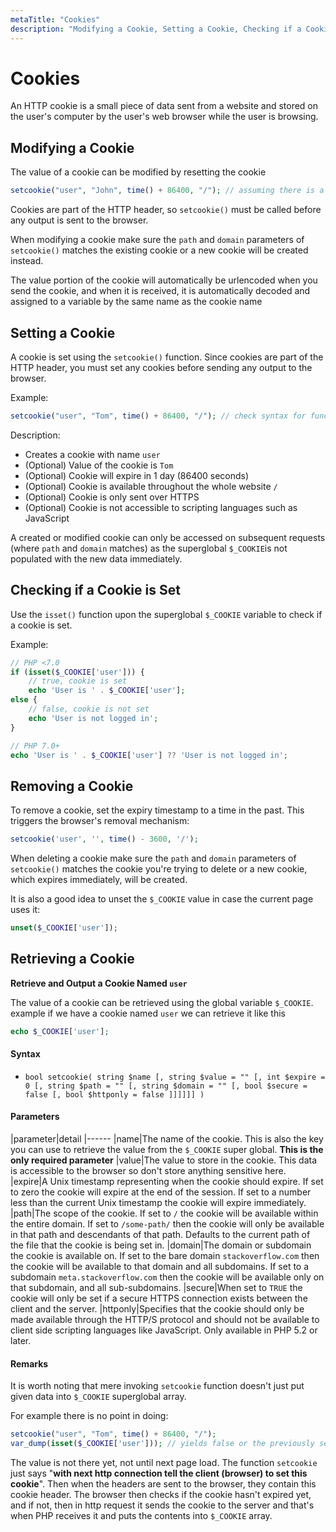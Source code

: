 ```yaml
---
metaTitle: "Cookies"
description: "Modifying a Cookie, Setting a Cookie, Checking if a Cookie is Set, Removing a Cookie, Retrieving a Cookie"
---
```


# Cookies


An HTTP cookie is a small piece of data sent from a website and stored on the user's computer by the user's web browser while the user is browsing.



## Modifying a Cookie


The value of a cookie can be modified by resetting the cookie

```php
setcookie("user", "John", time() + 86400, "/"); // assuming there is a "user" cookie already

```

> 
Cookies are part of the HTTP header, so `setcookie()` must be called before any output is sent to the browser.


> 
When modifying a cookie make sure the `path` and `domain` parameters of `setcookie()` matches the existing cookie or a new cookie will be created instead.


> 
The value portion of the cookie will automatically be urlencoded when you send the cookie, and when it is received, it is automatically decoded and assigned to a variable by the same name as the cookie name




## Setting a Cookie


A cookie is set using the `setcookie()` function. Since cookies are part of the HTTP header, you must set any cookies before sending any output to the browser.

Example:

```php
setcookie("user", "Tom", time() + 86400, "/"); // check syntax for function params

```

Description:

- Creates a cookie with name `user`
- (Optional) Value of the cookie is `Tom`
- (Optional) Cookie will expire in 1 day (86400 seconds)
- (Optional) Cookie is available throughout the whole website `/`
- (Optional) Cookie is only sent over HTTPS
- (Optional) Cookie is not accessible to scripting languages such as JavaScript

> 
A created or modified cookie can  only be accessed on subsequent requests (where `path` and `domain` matches) as the superglobal `$_COOKIE`is not populated with the new data immediately.




## Checking if a Cookie is Set


Use the `isset()` function upon the superglobal `$_COOKIE` variable to check if a cookie is set.

Example:

```php
// PHP <7.0
if (isset($_COOKIE['user'])) {
    // true, cookie is set
    echo 'User is ' . $_COOKIE['user'];
else {
    // false, cookie is not set
    echo 'User is not logged in';
}

// PHP 7.0+
echo 'User is ' . $_COOKIE['user'] ?? 'User is not logged in'; 

```



## Removing a Cookie


To remove a cookie, set the expiry timestamp to a time in the past. This triggers the browser's removal mechanism:

```php
setcookie('user', '', time() - 3600, '/');

```

> 
When deleting a cookie make sure the `path` and `domain` parameters of `setcookie()` matches the cookie you're trying to delete or a new cookie, which expires immediately, will be created.


It is also a good idea to unset the `$_COOKIE` value in case the current page uses it:

```php
unset($_COOKIE['user']);

```



## Retrieving a Cookie


****Retrieve and Output a Cookie Named `user`****

The value of a cookie can be retrieved using the global variable `$_COOKIE`. example if we have a cookie named `user` we can retrieve it like this

```php
echo $_COOKIE['user'];

```



#### Syntax


- `bool setcookie( string $name [, string $value = "" [, int $expire = 0 [, string $path = "" [, string $domain = "" [, bool $secure = false [, bool $httponly = false ]]]]]] )`



#### Parameters


|parameter|detail
|------
|name|The name of the cookie. This is also the key you can use to retrieve the value from the `$_COOKIE` super global. **This is the only required parameter**
|value|The value to store in the cookie. This data is accessible to the browser so don't store anything sensitive here.
|expire|A Unix timestamp representing when the cookie should expire. If set to zero the cookie will expire at the end of the session. If set to a number less than the current Unix timestamp the cookie will expire immediately.
|path|The scope of the cookie. If set to `/` the cookie will be available within the entire domain. If set to `/some-path/` then the cookie will only be available in that path and descendants of that path. Defaults to the current path of the file that the cookie is being set in.
|domain|The domain or subdomain the cookie is available on. If set to the bare domain `stackoverflow.com` then the cookie will be available to that domain and all subdomains. If set to a subdomain `meta.stackoverflow.com` then the cookie will be available only on that subdomain, and all sub-subdomains.
|secure|When set to `TRUE` the cookie will only be set if a secure HTTPS connection exists between the client and the server.
|httponly|Specifies that the cookie should only be made available through the HTTP/S protocol and should not be available to client side scripting languages like JavaScript. Only available in PHP 5.2 or later.



#### Remarks


It is worth noting that mere invoking `setcookie` function doesn't just put given data into `$_COOKIE` superglobal array.

For example there is no point in doing:

```php
setcookie("user", "Tom", time() + 86400, "/");
var_dump(isset($_COOKIE['user'])); // yields false or the previously set value

```

The value is not there yet, not until next page load. The function `setcookie` just says "**with next http connection tell the client (browser) to set this cookie**". Then when the headers are sent to the browser, they contain this cookie header. The browser then checks if the cookie hasn't expired yet, and if not, then in http request it sends the cookie to the server and that's when PHP receives it and puts the contents into `$_COOKIE` array.

